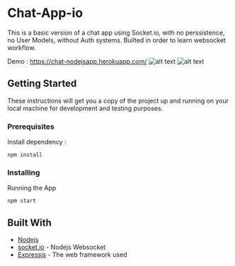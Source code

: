 # Chat-App-io
This is a basic version of a chat app using Socket.io, with no perssistence, no User Models, without Auth systems. Builted in order to learn websocket workflow. 

Demo : https://chat-nodejsapp.herokuapp.com/
![alt text](https://github.com/ThalKod/Chat-App-IO/blob/master/home.png)
![alt text](https://github.com/ThalKod/Chat-App-IO/blob/master/chat.png)

## Getting Started

These instructions will get you a copy of the project up and running on your local machine for development and testing purposes.

### Prerequisites
Install dependency :
```
npm install
```

### Installing

Running the App
```
npm start
```

## Built With

* [Nodejs](https://nodejs.org/en/) 
* [socket.io](https://socket.io/) - Nodejs Websocket
* [Expressjs](https://github.com/expressjs/express) - The web framework used
